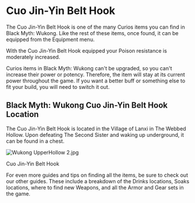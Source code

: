# Cuo Jin-Yin Belt Hook

The Cuo Jin-Yin Belt Hook is one of the many Curios items you can find in Black Myth: Wukong. Like the rest of these items, once found, it can be equipped from the Equipment menu. 

With the Cuo Jin-Yin Belt Hook equipped your Poison resistance is moderately increased. 

Curios items in Black Myth: Wukong can't be upgraded, so you can't increase their power or potency. Therefore, the item will stay at its current power throughout the game. If you want a better buff or something else to fit your build, you will need to switch it out. 

## Black Myth: Wukong Cuo Jin-Yin Belt Hook Location

The Cuo Jin-Yin Belt Hook is located in the Village of Lanxi in The Webbed Hollow. Upon defeating The Second Sister and waking up underground, it can be found in a chest. 

![Wukong UpperHollow 2.jpg](https://oyster.ignimgs.com/mediawiki/apis.ign.com/black-myth-wukong/b/b1/Wukong_UpperHollow_2.jpg)

Cuo Jin-Yin Belt Hook

For even more guides and tips on finding all the items, be sure to check out our other guides. These include a breakdown of the Drinks locations, Soaks locations, where to find new Weapons, and all the Armor and Gear sets in the game.